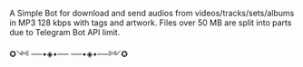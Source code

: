 A Simple Bot for download and send audios from videos/tracks/sets/albums in MP3 128 kbps with tags and artwork. Files over 50 MB are split into parts due to Telegram Bot API limit.


✪༺ ──•◈•── ──•◈•──༻✪  
